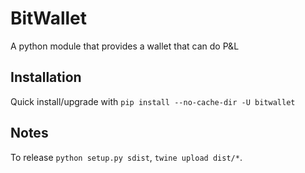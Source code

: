 # BitWallet
A python module that provides a wallet that can do P&L

## Installation

Quick install/upgrade with `pip install --no-cache-dir -U bitwallet`

## Notes

To release `python setup.py sdist`, `twine upload dist/*`.